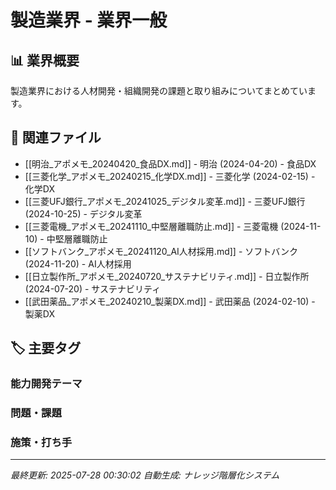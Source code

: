 # 製造業界 - 業界一般

## 📊 業界概要

製造業界における人材開発・組織開発の課題と取り組みについてまとめています。

## 📁 関連ファイル

- [[明治_アポメモ_20240420_食品DX.md]] - 明治 (2024-04-20) - 食品DX
- [[三菱化学_アポメモ_20240215_化学DX.md]] - 三菱化学 (2024-02-15) - 化学DX
- [[三菱UFJ銀行_アポメモ_20241025_デジタル変革.md]] - 三菱UFJ銀行 (2024-10-25) - デジタル変革
- [[三菱電機_アポメモ_20241110_中堅層離職防止.md]] - 三菱電機 (2024-11-10) - 中堅層離職防止
- [[ソフトバンク_アポメモ_20241120_AI人材採用.md]] - ソフトバンク (2024-11-20) - AI人材採用
- [[日立製作所_アポメモ_20240720_サステナビリティ.md]] - 日立製作所 (2024-07-20) - サステナビリティ
- [[武田薬品_アポメモ_20240210_製薬DX.md]] - 武田薬品 (2024-02-10) - 製薬DX


## 🏷️ 主要タグ

### 能力開発テーマ
<!-- この業界でよく見られるテーマが自動生成されます -->

### 問題・課題
<!-- この業界特有の課題が自動生成されます -->

### 施策・打ち手
<!-- この業界で効果的な施策が自動生成されます -->

---
*最終更新: 2025-07-28 00:30:02*
*自動生成: ナレッジ階層化システム*
